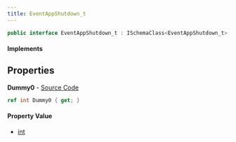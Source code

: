 ```yaml
---
title: EventAppShutdown_t
---
```


```csharp
public interface EventAppShutdown_t : ISchemaClass<EventAppShutdown_t>, ISchemaField, ISchemaClass, INativeHandle
```

#### Implements

## Properties

**Dummy0** - [Source Code](https://github.com/swiftly-solution/swiftlys2/blob/master/managed/src/SwiftlyS2.Generated/Schemas/Interfaces/EventAppShutdown_t.cs#L16)

```csharp
ref int Dummy0 { get; }
```

#### Property Value

- [int](https://learn.microsoft.com/dotnet/api/system.int32)


